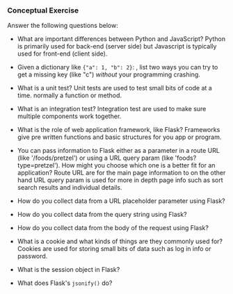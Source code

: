 ### Conceptual Exercise

Answer the following questions below:

- What are important differences between Python and JavaScript?
  Python is primarily used for back-end (server side) but Javascript is typically used for front-end (client side).

- Given a dictionary like ``{"a": 1, "b": 2}``: , list two ways you
  can try to get a missing key (like "c") *without* your programming
  crashing.

- What is a unit test?
  Unit tests are used to test small bits of code at a time. normally a function or method.

- What is an integration test?
  Integration test are used to make sure multiple components work together.

- What is the role of web application framework, like Flask?
  Frameworks give pre written functions and basic structures for you app or program.

- You can pass information to Flask either as a parameter in a route URL
  (like '/foods/pretzel') or using a URL query param (like
  'foods?type=pretzel'). How might you choose which one is a better fit
  for an application?
    Route URL are for the main page information to on the other hand URL query param is used for more in depth page info such as sort search results and individual details.
    
- How do you collect data from a URL placeholder parameter using Flask?

- How do you collect data from the query string using Flask?

- How do you collect data from the body of the request using Flask?

- What is a cookie and what kinds of things are they commonly used for?
  Cookies are used for storing small bits of data such as log in info or password.
  
- What is the session object in Flask?
 
- What does Flask's `jsonify()` do?
